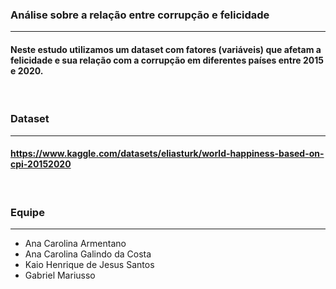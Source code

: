 ### **Análise sobre a relação entre corrupção e felicidade**
---
#### Neste estudo utilizamos um dataset com fatores (variáveis) que afetam a felicidade e sua relação com a corrupção em diferentes países entre 2015 e 2020.
&nbsp;

### **Dataset**
---
#### https://www.kaggle.com/datasets/eliasturk/world-happiness-based-on-cpi-20152020
&nbsp;

### **Equipe**
---
* Ana Carolina Armentano
* Ana Carolina Galindo da Costa
* Kaio Henrique de Jesus Santos
* Gabriel Mariusso
&nbsp;
